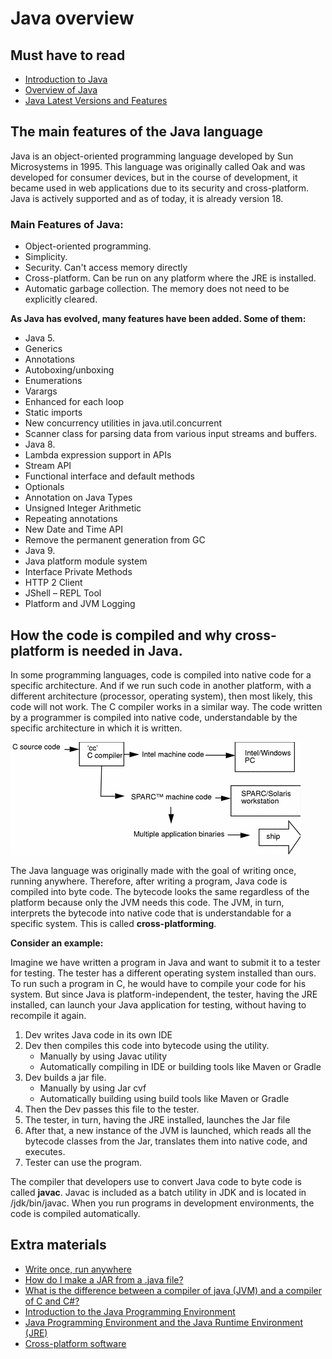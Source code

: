 # Java overview
## Must have to read

- [Introduction to Java](https://www.geeksforgeeks.org/introduction-to-java/#:~:text=Java%20is%20a%20class%2Dbased,all%20platforms%20that%20support%20Java. "Introduction to Java")
- [Overview of Java](https://docs.oracle.com/en/database/oracle/oracle-database/12.2/jjdev/Java-overview.html "Overview of Java")
- [Java Latest Versions and Features](https://howtodoinjava.com/java-version-wise-features-history/ "Java Latest Versions and Features")

## The main features of the Java language
Java is an object-oriented programming language developed by Sun Microsystems in 1995. This language was originally called Oak and was developed for consumer devices, but in the course of development, it became used in web applications due to its security and cross-platform. Java is actively supported and as of today, it is already version 18.

### Main Features of Java:
- Object-oriented programming.
- Simplicity.
- Security. Can't access memory directly
- Cross-platform. Can be run on any platform where the JRE is installed.
- Automatic garbage collection. The memory does not need to be explicitly cleared.

**As Java has evolved, many features have been added. Some of them:**
- Java 5.
- Generics
- Annotations
- Autoboxing/unboxing
- Enumerations
- Varargs
- Enhanced for each loop
- Static imports
- New concurrency utilities in java.util.concurrent
- Scanner class for parsing data from various input streams and buffers.
- Java 8.
- Lambda expression support in APIs
- Stream API
- Functional interface and default methods
- Optionals
- Annotation on Java Types
- Unsigned Integer Arithmetic
-  Repeating annotations
- New Date and Time API
- Remove the permanent generation from GC
- Java 9.
- Java platform module system
- Interface Private Methods
- HTTP 2 Client
- JShell – REPL Tool
- Platform and JVM Logging

## How the code is compiled and why cross-platform is needed in Java.

In some programming languages, code is compiled into native code for a specific architecture. And if we run such code in another platform, with a different architecture (processor, operating system), then most likely, this code will not work. The C compiler works in a similar way. The code written by a programmer is compiled into native code, understandable by the specific architecture in which it is written.

![](compiler-flow.png)

The Java language was originally made with the goal of writing once, running anywhere.
Therefore, after writing a program, Java code is compiled into byte code. The bytecode looks the same regardless of the platform because only the JVM needs this code. The JVM, in turn, interprets the bytecode into native code that is understandable for a specific system. This is called **cross-platforming**.


**Consider an example:**

Imagine we have written a program in Java and want to submit it to a tester for testing. The tester has a different operating system installed than ours. To run such a program in C, he would have to compile your code for his system. But since Java is platform-independent, the tester, having the JRE installed, can launch your Java application for testing, without having to recompile it again.

1. Dev writes Java code in its own IDE
2. Dev then compiles this code into bytecode using the utility.
    - Manually by using Javac utility
    - Automatically compiling in IDE or building tools like Maven or Gradle
3. Dev builds a jar file.
    - Manually by using Jar cvf
    - Automatically building using build tools like Maven or Gradle
4. Then the Dev passes this file to the tester.
5. The tester, in turn, having the JRE installed, launches the Jar file
6. After that, a new instance of the JVM is launched, which reads all the bytecode classes from the Jar, translates them into native code, and executes.
7. Tester can use the program.

The compiler that developers use to convert Java code to byte code is called **javac**. Javac is included as a batch utility in JDK and is located in /jdk/bin/javac.
When you run programs in development environments, the code is compiled automatically.

## Extra materials
- [Write once, run anywhere](https://en.wikipedia.org/wiki/Write_once,_run_anywhere "Write once, run anywhere")
- [How do I make a JAR from a .java file?](https://stackoverflow.com/questions/9941296/how-do-i-make-a-jar-from-a-java-file "How do I make a JAR from a .java file?")
- [What is the difference between a compiler of java (JVM) and a compiler of C and C#?](https://www.quora.com/What-is-the-difference-between-a-compiler-of-java-JVM-and-a-compiler-of-C-and-C "What is the difference between a compiler of java (JVM) and a compiler of C and C#?")
- [Introduction to the Java Programming Environment](https://docs.oracle.com/cd/E19455-01/806-3461/6jck06gqb/index.html "Introduction to the Java Programming Environment")
- [Java Programming Environment and the Java Runtime Environment (JRE)](https://docs.oracle.com/cd/E19455-01/806-3461/6jck06gqd/index.html "Java Programming Environment and the Java Runtime Environment (JRE)")
- [Cross-platform software](https://ru.wikipedia.org/wiki/%D0%9A%D1%80%D0%BE%D1%81%D1%81%D0%BF%D0%BB%D0%B0%D1%82%D1%84%D0%BE%D1%80%D0%BC%D0%B5%D0%BD%D0%BD%D0%BE%D1%81%D1%82%D1%8C "Cross-platform software")